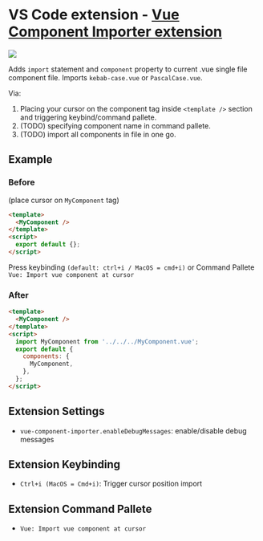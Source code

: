 # VS Code extension - [Vue Component Importer extension ](https://marketplace.visualstudio.com/items?itemName=FullStackFlamingo.vscode-vue-component-importer)

<p>
  <a href="https://marketplace.visualstudio.com/items?itemName=FullStackFlamingo.vscode-vue-component-importer">
    <img src="https://vsmarketplacebadge.apphb.com/version-short/FullStackFlamingo.vscode-vue-component-importer.svg?style=flat-square">
  </a>
</p>

Adds `import` statement and `component` property to current .vue single file component file. Imports `kebab-case.vue` or `PascalCase.vue`.

Via:

1. Placing your cursor on the component tag inside `<template />` section and triggering keybind/command pallete.
2. (TODO) specifying component name in command pallete.
3. (TODO) import all components in file in one go.

## Example

### Before

(place cursor on `MyComponent` tag)

```html
<template>
  <MyComponent />
</template>
<script>
  export default {};
</script>
```

Press keybinding `(default: ctrl+i / MacOS = cmd+i)` or Command Pallete `Vue: Import vue component at cursor`

### After

```html
<template>
  <MyComponent />
</template>
<script>
  import MyComponent from '../../../MyComponent.vue';
  export default {
    components: {
      MyComponent,
    },
  };
</script>
```

## Extension Settings

- `vue-component-importer.enableDebugMessages`: enable/disable debug messages

## Extension Keybinding

- `Ctrl+i (MacOS = Cmd+i)`: Trigger cursor position import

## Extension Command Pallete

- `Vue: Import vue component at cursor`
